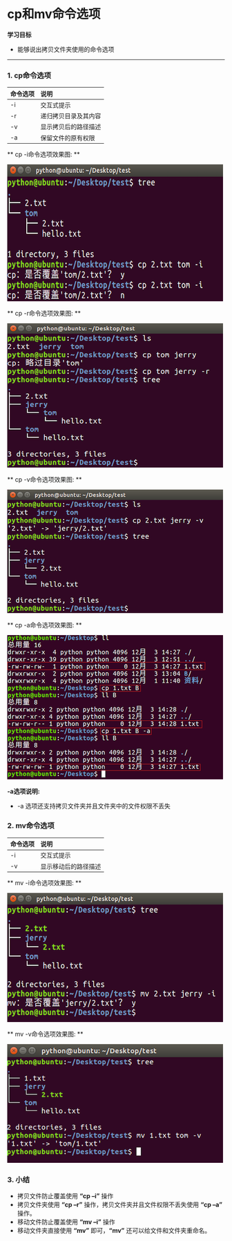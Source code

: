 # cp和mv命令选项

**学习目标**

* 能够说出拷贝文件夹使用的命令选项

---

### 1. cp命令选项

| 命令选项 | 说明 |
| :--- | :--- |
| -i | 交互式提示 |
| -r | 递归拷贝目录及其内容 |
| -v | 显示拷贝后的路径描述 |
| -a | 保留文件的原有权限 |

** cp -i命令选项效果图: **

![help](/linux基础命令/imgs/cp选项-1.png)


** cp -r命令选项效果图: **

![help](/linux基础命令/imgs/cp选项-2.png)

** cp -v命令选项效果图: **

![help](/linux基础命令/imgs/cp选项-3.png)

** cp -a命令选项效果图: **

![help](/linux基础命令/imgs/cp选项-4.png)

**-a选项说明:**
*  -a 选项还支持拷贝文件夹并且文件夹中的文件权限不丢失

### 2. mv命令选项

| 命令选项 | 说明 |
| :--- | :--- |
| -i | 交互式提示 |
| -v | 显示移动后的路径描述 |

** mv -i命令选项效果图: **

![help](/linux基础命令/imgs/mv选项-1.png)

** mv -v命令选项效果图: **

![help](/linux基础命令/imgs/mv选项-2.png)


### 3. 小结

* 拷贝文件防止覆盖使用 **“cp –i”** 操作
* 拷贝文件夹使用 **“cp –r”** 操作，拷贝文件夹并且文件权限不丢失使用 **“cp –a”** 操作。
* 移动文件防止覆盖使用 **“mv –i”** 操作
* 移动文件夹直接使用 **“mv”** 即可，**“mv”** 还可以给文件和文件夹重命名。
















